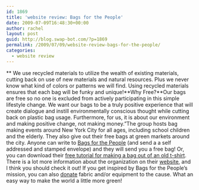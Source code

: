 ```yaml
---
id: 1869
title: 'website review: Bags for the People'
date: 2009-07-09T16:48:30+00:00
author: rachel
layout: post
guid: http://blog.swap-bot.com/?p=1869
permalink: /2009/07/09/website-review-bags-for-the-people/
categories:
  - website review
---
```

** We use recycled materials to utilize the wealth of existing materials, cutting back on use of new materials and natural resources. Plus we never know what kind of colors or patterns we will find. Using recycled materials ensures that each bag will be funky and unique!**Why Free?**Our bags are free so no one is excluded from actively participating in this simple lifestyle change. We want our bags to be a truly positive experience that will create dialogue and instill environmentally conscious thought while cutting back on plastic bag usage. Furthermore, for us, it is about our environment and making positive change, not making money.&#8221;</i>The group hosts bag making events around New York City for all ages, including school children and the elderly. They also give out their free bags at green markets around the city. Anyone can write to [Bags for the People](http://www.bagsforthepeople.org/getbags.htm) (and send a a self addressed and stamped envelope) and they will send you a free bag! Or, you can download their [free tutorial for making a bag out of an old t-shirt](http://www.bagsforthepeople.org/files/how_to.pdf). There is a lot more information about the organization on their [website](http://www.bagsforthepeople.org/), and I think you should check it out! If you get inspired by Bags for the People&#8217;s mission, you can also [donate](http://www.bagsforthepeople.org/donate.htm) fabric and/or equipment to the cause. What an easy way to make the world a little more green!